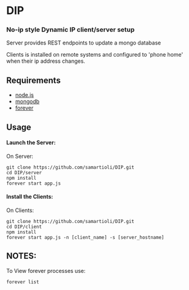 DIP
===

### No-ip style Dynamic IP client/server setup

Server provides REST endpoints to update a mongo database

Clients is installed on remote systems and configured to 'phone home' when their ip address changes. 

## Requirements

* [node.js](http://nodejs.org/)
* [mongodb](http://www.mongodb.org/downloads/) 
* [forever](https://github.com/nodejitsu/forever)


## Usage

#### Launch the Server:

On Server: 

    git clone https://github.com/samartioli/DIP.git
    cd DIP/server
    npm install
    forever start app.js

#### Install the Clients:

On Clients:

    git clone https://github.com/samartioli/DIP.git
    cd DIP/client
    npm install
    forever start app.js -n [client_name] -s [server_hostname]


## NOTES: 

To View forever processes use:

    forever list